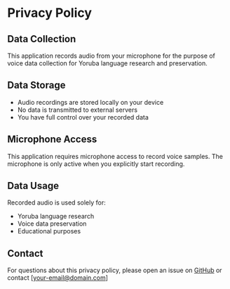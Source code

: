 # Privacy Policy

## Data Collection
This application records audio from your microphone for the purpose of voice data collection for Yoruba language research and preservation.

## Data Storage
- Audio recordings are stored locally on your device
- No data is transmitted to external servers
- You have full control over your recorded data

## Microphone Access
This application requires microphone access to record voice samples. The microphone is only active when you explicitly start recording.

## Data Usage
Recorded audio is used solely for:
- Yoruba language research
- Voice data preservation
- Educational purposes

## Contact
For questions about this privacy policy, please open an issue on [GitHub](https://github.com/sam4rano/yoruba-voice-speech-recorder/issues) or contact [your-email@domain.com]
